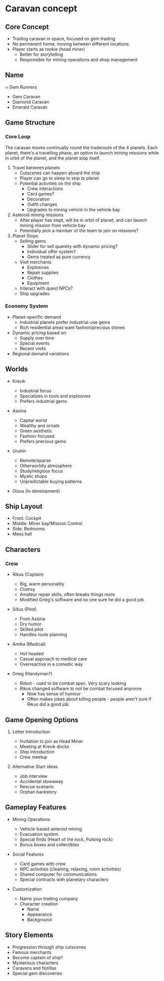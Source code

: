 # Caravan concept

## Core Concept
- Trading caravan in space, focused on gem trading
- No permanent home, moving between different locations
- Player starts as rookie (head miner)
  - Better for storytelling
  - Responsible for mining operations and shop management

## Name
= Gem Runners
- Gem Caravan
- Diamond Caravan
- Emerald Caravan

## Game Structure

### Core Loop

The caravan moves continually round the traderoute of the 4 planets. Each planet, there's a travelling phase, an option to launch mining missions while in orbit of the planet, and the planet stop itself.

1. Travel between planets
   - Cutscenes can happen aboard the ship
   - Player can go to sleep to skip to planet
   - Potential activities on the ship
     - Crew interactions
     - Card games?
     - Decoration
     - Outfit changes
     - Upgrades to mining vehicle in the vehicle bay
2. Asteroid mining missions
   - After player has slept, will be in orbit of planet, and can launch mining mission from vehicle bay
   - Potentially pick a member of the team to join on missions?
3. Planet Stops
   - Selling gems
     - Slider for sell quantity with dynamic pricing?
     - Individual offer system?
     - Gems treated as pure currency
   - Visit merchants
     - Explosives
     - Repair supplies
     - Clothes
     - Equipment
   - Interact with quest NPCs?
   - Ship upgrades

### Economy System
- Planet-specific demand
  - Industrial planets prefer industrial-use gems
  - Rich residential areas want fashion/precious stones
- Dynamic pricing based on:
  - Supply over time
  - Special events
  - Recent visits
- Regional demand variations

## Worlds
- Krevik
  - Industrial focus
  - Specializes in tools and explosives
  - Prefers industrial gems

- Assina
  - Capital world
  - Wealthy and ornate
  - Green aesthetic
  - Fashion-focused
  - Prefers precious gems

- Uruhin
  - Remote/sparse
  - Otherworldly atmosphere
  - Study/religious focus
  - Mystic shops
  - Unpredictable buying patterns

- Oizus (In development)

## Ship Layout
- Front: Cockpit
- Middle: Miner bay/Mission Control
- Side: Bedrooms
- Mess hall

## Characters

### Crew
- Rikus (Captain)
  - Big, warm personality
  - Clumsy
  - Amateur repair skills, often breaks things more
  - Modified Grieg's software and no one sure he did a good job

- Sillus (Pilot)
  - From Assina
  - Dry humor
  - Skilled pilot
  - Handles route planning

- Amika (Medical)
  - Hot headed
  - Casual approach to medical care
  - Overreactive in a comedic way

- Grieg (Handyman?)
  - Robot - used to be combat spec. Very scary looking
  - Rikus changed software to not be combat focused anymore
    - Now has sense of humour
    - Often makes jokes about killing people - people aren't sure if Rikus did a good job

## Game Opening Options
1. Letter Introduction
   - Invitation to join as Head Miner
   - Meeting at Krevik docks
   - Ship introduction
   - Crew meetup

2. Alternative Start ideas
   - Job interview
   - Accidental stowaway
   - Rescue scenario
   - Orphan backstory

## Gameplay Features
- Mining Operations
  - Vehicle-based asteroid mining
  - Evacuation system
  - Special finds (Heart of the rock, Pulsing rock)
  - Bonus boxes and collectibles

- Social Features
  - Card games with crew
  - NPC activities (cleaning, relaxing, room activities)
  - Shared computer for communications
  - Special contracts with planetary characters

- Customization
  - Name your trading company
  - Character creation
    - Name
    - Appearance
    - Background

## Story Elements
- Progression through ship cutscenes
- Famous merchants
- Become captain of ship?
- Mysterious characters
- Caravans and flotillas
- Special gem discoveries